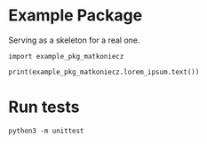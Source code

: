 # Example Package

Serving as a skeleton for a real one.

```
import example_pkg_matkoniecz

print(example_pkg_matkoniecz.lorem_ipsum.text())
```

# Run tests

```
python3 -m unittest
```

